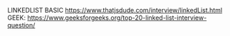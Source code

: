 LINKEDLIST BASIC
https://www.thatjsdude.com/interview/linkedList.html
GEEK:
https://www.geeksforgeeks.org/top-20-linked-list-interview-question/
